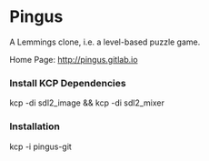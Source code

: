 # Pingus

A Lemmings clone, i.e. a level-based puzzle game.

Home Page: http://pingus.gitlab.io

### Install KCP Dependencies

kcp -di sdl2_image && kcp -di sdl2_mixer

### Installation

kcp -i pingus-git
